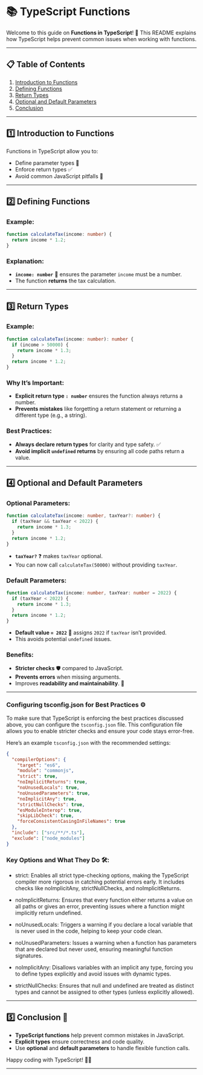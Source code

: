 
# 📚 TypeScript Functions

Welcome to this guide on **Functions in TypeScript**! 🚀 This README explains how TypeScript helps prevent common issues when working with functions.

---

## 📋 Table of Contents
1. [Introduction to Functions](#1-introduction-to-functions)
2. [Defining Functions](#2-defining-functions)
3. [Return Types](#3-return-types)
4. [Optional and Default Parameters](#4-optional-and-default-parameters)
5. [Conclusion](#5-conclusion)

---

## 1️⃣ Introduction to Functions

Functions in TypeScript allow you to:
- Define parameter types 📝
- Enforce return types ✅
- Avoid common JavaScript pitfalls 🚫

---

## 2️⃣ Defining Functions

### Example:
```typescript
function calculateTax(income: number) {
  return income * 1.2;
}
```

### Explanation:
- **`income: number`** 🔢 ensures the parameter `income` must be a number.
- The function **returns** the tax calculation.

---

## 3️⃣ Return Types

### Example:
```typescript
function calculateTax(income: number): number {
  if (income > 50000) {
    return income * 1.3;
  }
  return income * 1.2;
}
```

### Why It’s Important:
- **Explicit return type `: number`** ensures the function always returns a number.
- **Prevents mistakes** like forgetting a return statement or returning a different type (e.g., a string).

### Best Practices:
- **Always declare return types** for clarity and type safety. ✅
- **Avoid implicit `undefined` returns** by ensuring all code paths return a value.

---

## 4️⃣ Optional and Default Parameters

### Optional Parameters:
```typescript
function calculateTax(income: number, taxYear?: number) {
  if (taxYear && taxYear < 2022) {
    return income * 1.3;
  }
  return income * 1.2;
}
```

- **`taxYear?`** ❓ makes `taxYear` optional.
- You can now call `calculateTax(50000)` without providing `taxYear`.

### Default Parameters:
```typescript
function calculateTax(income: number, taxYear: number = 2022) {
  if (taxYear < 2022) {
    return income * 1.3;
  }
  return income * 1.2;
}
```

- **Default value `= 2022`** 📆 assigns `2022` if `taxYear` isn’t provided.
- This avoids potential `undefined` issues.

### Benefits:
- **Stricter checks** 🛡️ compared to JavaScript.
- **Prevents errors** when missing arguments.
- Improves **readability and maintainability**. 📖

---
### Configuring tsconfig.json for Best Practices ⚙️
To make sure that TypeScript is enforcing the best practices discussed above, you can configure the `tsconfig.json` file. This configuration file allows you to enable stricter checks and ensure your code stays error-free.

Here’s an example `tsconfig.json` with the recommended settings:
```json
{
  "compilerOptions": {
    "target": "es6", 
    "module": "commonjs", 
    "strict": true, 
    "noImplicitReturns": true,
    "noUnusedLocals": true,
    "noUnusedParameters": true,
    "noImplicitAny": true,
    "strictNullChecks": true,
    "esModuleInterop": true,
    "skipLibCheck": true,
    "forceConsistentCasingInFileNames": true
  },
  "include": ["src/**/*.ts"],
  "exclude": ["node_modules"]
}
```
### Key Options and What They Do 🛠️:
- strict: Enables all strict type-checking options, making the TypeScript compiler more rigorous in catching potential errors early. It includes checks like noImplicitAny, strictNullChecks, and noImplicitReturns.

- noImplicitReturns: Ensures that every function either returns a value on all paths or gives an error, preventing issues where a function might implicitly return undefined.

- noUnusedLocals: Triggers a warning if you declare a local variable that is never used in the code, helping to keep your code clean.

- noUnusedParameters: Issues a warning when a function has parameters that are declared but never used, ensuring meaningful function signatures.

- noImplicitAny: Disallows variables with an implicit any type, forcing you to define types explicitly and avoid issues with dynamic types.

- strictNullChecks: Ensures that null and undefined are treated as distinct types and cannot be assigned to other types (unless explicitly allowed).

---

## 5️⃣ Conclusion 🌟

- **TypeScript functions** help prevent common mistakes in JavaScript.
- **Explicit types** ensure correctness and code quality.
- Use **optional** and **default parameters** to handle flexible function calls.

Happy coding with TypeScript! 💙🚀

---



